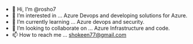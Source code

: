 - 👋 Hi, I’m @rosho7
- 👀 I’m interested in ... Azure Devops and developing solutions for Azure.
- 🌱 I’m currently learning ... Azure devops and security.
- 💞️ I’m looking to collaborate on ... Azure Infrastructure and code.
- 📫 How to reach me ... shokeen77@gmail.com

<!---
rosho7/rosho7 is a ✨ special ✨ repository because its `README.md` (this file) appears on your GitHub profile.
You can click the Preview link to take a look at your changes.
--->

